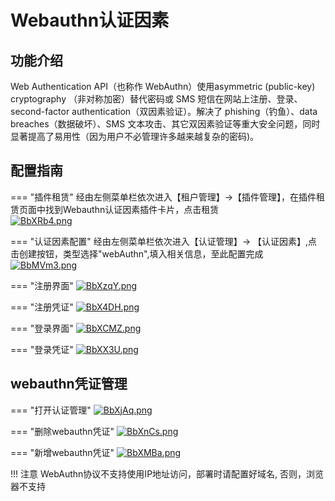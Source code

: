 # Webauthn认证因素
## 功能介绍

Web Authentication API（也称作 WebAuthn）使用asymmetric (public-key) cryptography （非对称加密）替代密码或 SMS 短信在网站上注册、登录、second-factor authentication（双因素验证）。解决了 phishing（钓鱼）、data breaches（数据破坏）、SMS 文本攻击、其它双因素验证等重大安全问题，同时显著提高了易用性（因为用户不必管理许多越来越复杂的密码)。


## 配置指南

=== "插件租赁"
    经由左侧菜单栏依次进入【租户管理】->【插件管理】，在插件租赁页面中找到Webauthn认证因素插件卡片，点击租赁<br/>
    [![BbXRb4.png](https://v1.ax1x.com/2022/10/25/BbXRb4.png)](https://x.imgtu.com/i/BbXRb4)

=== "认证因素配置"
    经由左侧菜单栏依次进入【认证管理】-> 【认证因素】,点击创建按钮，类型选择"webAuthn",填入相关信息，至此配置完成<br/>
    [![BbMVm3.png](https://v1.ax1x.com/2022/10/28/BbMVm3.png)](https://x.imgtu.com/i/BbMVm3)

=== "注册界面"
    [![BbXzqY.png](https://v1.ax1x.com/2022/10/25/BbXzqY.png)](https://x.imgtu.com/i/BbXzqY)

=== "注册凭证"
    [![BbX4DH.png](https://v1.ax1x.com/2022/10/25/BbX4DH.png)](https://x.imgtu.com/i/BbX4DH)

=== "登录界面"
    [![BbXCMZ.png](https://v1.ax1x.com/2022/10/25/BbXCMZ.png)](https://x.imgtu.com/i/BbXCMZ)

=== "登录凭证"
    [![BbXX3U.png](https://v1.ax1x.com/2022/10/25/BbXX3U.png)](https://x.imgtu.com/i/BbXX3U)



## webauthn凭证管理

=== "打开认证管理"
    [![BbXjAq.png](https://v1.ax1x.com/2022/10/25/BbXjAq.png)](https://x.imgtu.com/i/BbXjAq)

=== "删除webauthn凭证"
    [![BbXnCs.png](https://v1.ax1x.com/2022/10/25/BbXnCs.png)](https://x.imgtu.com/i/BbXnCs)

=== "新增webauthn凭证"
    [![BbXMBa.png](https://v1.ax1x.com/2022/10/25/BbXMBa.png)](https://x.imgtu.com/i/BbXMBa)


!!! 注意
    WebAuthn协议不支持使用IP地址访问，部署时请配置好域名, 否则，浏览器不支持
